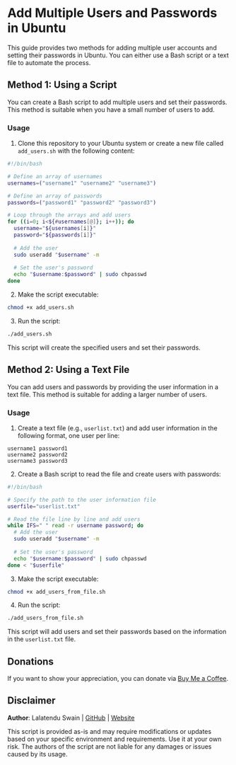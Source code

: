 # Add Multiple Users and Passwords in Ubuntu

This guide provides two methods for adding multiple user accounts and setting their passwords in Ubuntu. You can either use a Bash script or a text file to automate the process.

## Method 1: Using a Script

You can create a Bash script to add multiple users and set their passwords. This method is suitable when you have a small number of users to add.

### Usage

1. Clone this repository to your Ubuntu system or create a new file called `add_users.sh` with the following content:

```bash
#!/bin/bash

# Define an array of usernames
usernames=("username1" "username2" "username3")

# Define an array of passwords
passwords=("password1" "password2" "password3")

# Loop through the arrays and add users
for ((i=0; i<${#usernames[@]}; i++)); do
  username="${usernames[i]}"
  password="${passwords[i]}"
  
  # Add the user
  sudo useradd "$username" -m
  
  # Set the user's password
  echo "$username:$password" | sudo chpasswd
done
```

2. Make the script executable:

```bash
chmod +x add_users.sh
```

3. Run the script:

```bash
./add_users.sh
```

This script will create the specified users and set their passwords.

## Method 2: Using a Text File

You can add users and passwords by providing the user information in a text file. This method is suitable for adding a larger number of users.

### Usage

1. Create a text file (e.g., `userlist.txt`) and add user information in the following format, one user per line:

```
username1 password1
username2 password2
username3 password3
```

2. Create a Bash script to read the file and create users with passwords:

```bash
#!/bin/bash

# Specify the path to the user information file
userfile="userlist.txt"

# Read the file line by line and add users
while IFS=" " read -r username password; do
  # Add the user
  sudo useradd "$username" -m
  
  # Set the user's password
  echo "$username:$password" | sudo chpasswd
done < "$userfile"
```

3. Make the script executable:

```bash
chmod +x add_users_from_file.sh
```

4. Run the script:

```bash
./add_users_from_file.sh
```

This script will add users and set their passwords based on the information in the `userlist.txt` file.

## Donations

If you want to show your appreciation, you can donate via [Buy Me a Coffee](https://www.buymeacoffee.com/lalatendu.swain).

## Disclaimer

**Author**: Lalatendu Swain | [GitHub](https://github.com/Lalatenduswain) | [Website](https://blog.lalatendu.info/)

This script is provided as-is and may require modifications or updates based on your specific environment and requirements. Use it at your own risk. The authors of the script are not liable for any damages or issues caused by its usage.
